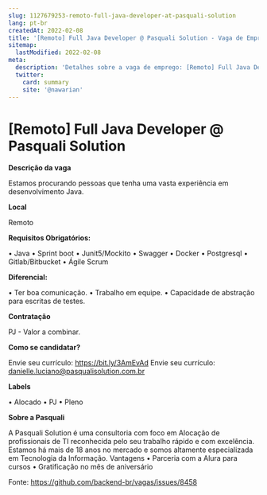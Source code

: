 ```yaml
---
slug: 1127679253-remoto-full-java-developer-at-pasquali-solution
lang: pt-br
createdAt: 2022-02-08
title: '[Remoto] Full Java Developer @ Pasquali Solution - Vaga de Emprego'
sitemap:
  lastModified: 2022-02-08
meta:
  description: 'Detalhes sobre a vaga de emprego: [Remoto] Full Java Developer @ Pasquali Solution'
  twitter:
    card: summary
    site: '@nawarian'
---
```


# [Remoto] Full Java Developer @ Pasquali Solution

**Descrição da vaga**

Estamos procurando pessoas que tenha uma vasta experiência em desenvolvimento Java.

**Local**

Remoto

**Requisitos Obrigatórios:**

•	Java
•	Sprint boot
•	Junit5/Mockito
•	Swagger
•	Docker
•	Postgresql
•	Gitlab/Bitbucket 
•	Ágile Scrum

**Diferencial:**

•	Ter boa comunicação.
•	Trabalho em equipe.
•	Capacidade de abstração para escritas de testes.

**Contratação**

PJ - Valor a combinar.

**Como se candidatar?**

Envie seu currículo: https://bit.ly/3AmEvAd
Envie seu currículo: danielle.luciano@pasqualisolution.com.br

**Labels**

•	Alocado
•	PJ
•	Pleno

**Sobre a Pasquali**

A Pasquali Solution é uma consultoria com foco em Alocação de profissionais de TI reconhecida pelo seu trabalho rápido e com excelência.
Estamos há mais de 18 anos no mercado e somos altamente especializada em Tecnologia da Informação.
Vantagens
•	Parceria com a Alura para cursos
•	Gratificação no mês de aniversário


Fonte: https://github.com/backend-br/vagas/issues/8458